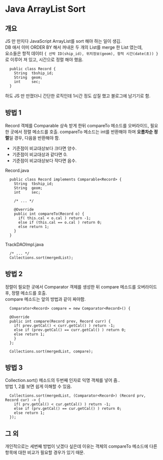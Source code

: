 # Java ArrayList Sort

## 개요

JS 만 만지다 JavaScript ArrayList를 sort 해야 하는 일이 생김.  
DB 애서 이미 ORDER BY 해서 꺼내온 두 개의 List를 merge 한 List 였는데,  
요소들은 항적 데이터 `{ 선박 ID(ship_id), 위치정보(geom), 항적 시간(date(초)) }` 로 이루어 져 있고, 시간으로 정렬 해야 했음.

```
  public class Record {
    String  tbship_id;
    String  geom;
    int     sec;
  }
```

하도 JS 만 만졌더니 간단한 로직인데 1시간 정도 삽질 했고 블로그에 남기기로 함.

## 방법 1

Record 객체를 Comparable 상속 받게 한뒤 compareTo 메소드를 오버라이드, 필요한 곳에서 정렬 메소드를 호출.
compareTo 메소드는 int를 반환해야 하며 **오름차순 정렬**일 경우, 다음을 반환해야 함.

- 기준점이 비교대상보다 크다면 양수.
- 기준점이 비교대상과 같다면 0.
- 기준점이 비교대상보다 작다면 음수.

Record.java

```
  public class Record implements Comparable<Record> {
    String  tbship_id;
    String  geom;
    int     sec;

    /* ... */

    @Override
    public int compareTo(Record o) {
      if( this.cal < o.cal ) return -1;
      else if (this.cal == o.cal ) return 0;
      else return 1;
    }
  }
```

TrackDAOImpl.java

```
  /* ... */
  Collections.sort(mergedList);
```

## 방법 2

정렬이 필요한 곳에서 Comparator 객체를 생성한 뒤 compare 메소드를 오버라이드 후, 정렬 메소드를 호출.  
compare 메소드는 앞의 방법과 같이 짜야함.

```
  Comparator<Record> compare = new Comparator<Record>() {

  @Override
  public int compare(Record prev, Record curr) {
    if( prev.getCal() < curr.getCal() ) return -1;
    else if (prev.getCal() == curr.getCal() ) return 0;
    else return 1;
    }
  };

  Collections.sort(mergedList, compare);
```

## 방법 3

Collection.sort() 메소드의 두번째 인자로 익명 객체를 넣어 줌..  
방법 1, 2를 보면 쉽게 이해할 수 있음.

```
  Collections.sort(mergedList, (Comparator<Record>) (Record prv, Record cur) -> {
    if( prv.getCal() < cur.getCal() ) return -1;
    else if (prv.getCal() == cur.getCal() ) return 0;
    else return 1;
  });
```

## 그 외

개인적으로는 세번째 방법이 낫겠다 싶은데 이유는 객체의 compareTo 메소드에 다른 항목에 대한 비교가 필요할 경우가 있기 때문.
